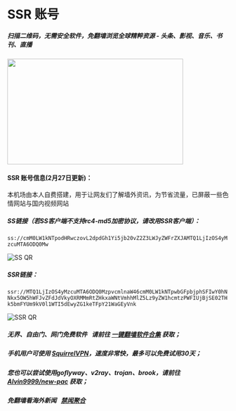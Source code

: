 # SSR 账号 

##### 扫描二维码，无需安全软件，免翻墙浏览全球精粹资源 - 头条、影视、音乐、书刊、直播
<img src="http://gfw-breaker.win/videos/ogate.jpg" width="400px" height="240px"/>

#### SSR 账号信息(2月27日更新)：
本机场由本人自费搭建，用于让网友们了解墙外资讯，为节省流量，已屏蔽一些色情网站与国内视频网站

##### SS链接（若SS客户端不支持rc4-md5加密协议，请改用SSR客户端）：
```ss://cmM0LW1kNTpodHRwczovL2dpdGh1Yi5jb20vZ2Z3LWJyZWFrZXJAMTQ1LjIzOS4yMzcuMTA6ODQ0Mw``` 

![SS QR](http://gfw-breaker.win/qr/ss.png?0227)

##### SSR链接：
```ssr://MTQ1LjIzOS4yMzcuMTA6ODQ0MzpvcmlnaW46cmM0LW1kNTpwbGFpbjphSFIwY0hNNkx5OW5hWFJvZFdJdVkyOXRMMmRtZHkxaWNtVmhhMlZ5Lz9yZW1hcmtzPWFIUjBjSE02THk5bmFYUm9kV0l1WTI5dEwyZG1keTFpY21WaGEyVnk```

![SSR QR](http://gfw-breaker.win/qr/ssr.png?0227)

##### 无界、自由门、网门免费软件 &nbsp; 请前往 [一键翻墙软件合集](https://github.com/gfw-breaker/nogfw/blob/master/README.md) 获取；

##### 手机用户可使用 [SquirrelVPN](https://github.com/gfw-breaker/ssr-accounts/blob/master/resources/squirrelvpn.md)，速度非常快，最多可以免费试用30天； 

##### 您也可以尝试使用goflyway、v2ray、trojan、brook，请前往 [Alvin9999/new-pac](https://github.com/Alvin9999/new-pac/wiki) 获取；

##### 免翻墙看海外新闻 &nbsp; [禁闻聚合](https://github.com/gfw-breaker/banned-news3/blob/master/README.md?a01)


<img src='http://gfw-breaker.win/ssr-centos7.md' width='0px' height='0px'/>


